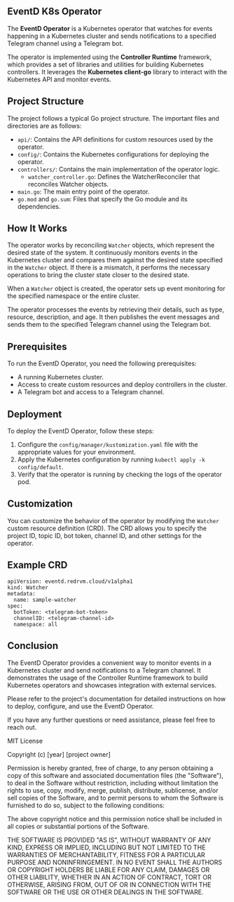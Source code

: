 ## EventD K8s Operator

The **EventD Operator** is a Kubernetes operator that watches for events happening in a Kubernetes cluster and sends notifications to a specified Telegram channel using a Telegram bot.

The operator is implemented using the **Controller Runtime** framework, which provides a set of libraries and utilities for building Kubernetes controllers. It leverages the **Kubernetes client-go** library to interact with the Kubernetes API and monitor events.

## Project Structure

The project follows a typical Go project structure. The important files and directories are as follows:

- `api/`: Contains the API definitions for custom resources used by the operator.
- `config/`: Contains the Kubernetes configurations for deploying the operator.
- `controllers/`: Contains the main implementation of the operator logic.
  - `watcher_controller.go`: Defines the WatcherReconciler that reconciles Watcher objects.
- `main.go`: The main entry point of the operator.
- `go.mod` and `go.sum`: Files that specify the Go module and its dependencies.

## How It Works

The operator works by reconciling `Watcher` objects, which represent the desired state of the system. It continuously monitors events in the Kubernetes cluster and compares them against the desired state specified in the `Watcher` object. If there is a mismatch, it performs the necessary operations to bring the cluster state closer to the desired state.

When a `Watcher` object is created, the operator sets up event monitoring for the specified namespace or the entire cluster.

The operator processes the events by retrieving their details, such as type, resource, description, and age. It then publishes the event messages and sends them to the specified Telegram channel using the Telegram bot.

## Prerequisites

To run the EventD Operator, you need the following prerequisites:

- A running Kubernetes cluster.
- Access to create custom resources and deploy controllers in the cluster.
- A Telegram bot and access to a Telegram channel.

## Deployment

To deploy the EventD Operator, follow these steps:

1. Configure the `config/manager/kustomization.yaml` file with the appropriate values for your environment.
2. Apply the Kubernetes configuration by running `kubectl apply -k config/default`.
3. Verify that the operator is running by checking the logs of the operator pod.

## Customization

You can customize the behavior of the operator by modifying the `Watcher` custom resource definition (CRD). The CRD allows you to specify the project ID, topic ID, bot token, channel ID, and other settings for the operator.

## Example CRD

```
apiVersion: eventd.redrvm.cloud/v1alpha1
kind: Watcher
metadata:
  name: sample-watcher
spec:
  botToken: <telegram-bot-token>
  channelID: <telegram-channel-id>
  namespace: all

```

## Conclusion

The EventD Operator provides a convenient way to monitor events in a Kubernetes cluster and send notifications to a Telegram channel. It demonstrates the usage of the Controller Runtime framework to build Kubernetes operators and showcases integration with external services.

Please refer to the project's documentation for detailed instructions on how to deploy, configure, and use the EventD Operator.

If you have any further questions or need assistance, please feel free to reach out.

MIT License

Copyright (c) [year] [project owner]

Permission is hereby granted, free of charge, to any person obtaining a copy
of this software and associated documentation files (the "Software"), to deal
in the Software without restriction, including without limitation the rights
to use, copy, modify, merge, publish, distribute, sublicense, and/or sell
copies of the Software, and to permit persons to whom the Software is
furnished to do so, subject to the following conditions:

The above copyright notice and this permission notice shall be included in all
copies or substantial portions of the Software.

THE SOFTWARE IS PROVIDED "AS IS", WITHOUT WARRANTY OF ANY KIND, EXPRESS OR
IMPLIED, INCLUDING BUT NOT LIMITED TO THE WARRANTIES OF MERCHANTABILITY,
FITNESS FOR A PARTICULAR PURPOSE AND NONINFRINGEMENT. IN NO EVENT SHALL THE
AUTHORS OR COPYRIGHT HOLDERS BE LIABLE FOR ANY CLAIM, DAMAGES OR OTHER
LIABILITY, WHETHER IN AN ACTION OF CONTRACT, TORT OR OTHERWISE, ARISING FROM,
OUT OF OR IN CONNECTION WITH THE SOFTWARE OR THE USE OR OTHER DEALINGS IN THE
SOFTWARE.
